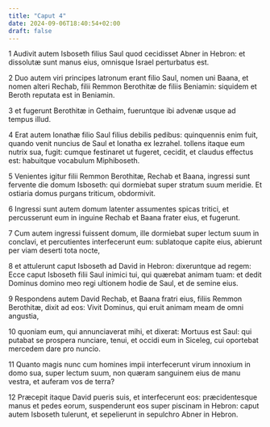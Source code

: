 ```yaml
---
title: "Caput 4"
date: 2024-09-06T18:40:54+02:00
draft: false
---
```




1 Audivit autem Isboseth filius Saul quod cecidisset Abner in Hebron: et dissolutæ sunt manus eius, omnisque Israel perturbatus est.

2 Duo autem viri principes latronum erant filio Saul, nomen uni Baana, et nomen alteri Rechab, filii Remmon Berothitæ de filiis Beniamin: siquidem et Beroth reputata est in Beniamin.

3 et fugerunt Berothitæ in Gethaim, fueruntque ibi advenæ usque ad tempus illud.

4 Erat autem Ionathæ filio Saul filius debilis pedibus: quinquennis enim fuit, quando venit nuncius de Saul et Ionatha ex Iezrahel. tollens itaque eum nutrix sua, fugit: cumque festinaret ut fugeret, cecidit, et claudus effectus est: habuitque vocabulum Miphiboseth.

5 Venientes igitur filii Remmon Berothitæ, Rechab et Baana, ingressi sunt fervente die domum Isboseth: qui dormiebat super stratum suum meridie. Et ostiaria domus purgans triticum, obdormivit.

6 Ingressi sunt autem domum latenter assumentes spicas tritici, et percusserunt eum in inguine Rechab et Baana frater eius, et fugerunt.

7 Cum autem ingressi fuissent domum, ille dormiebat super lectum suum in conclavi, et percutientes interfecerunt eum: sublatoque capite eius, abierunt per viam deserti tota nocte,

8 et attulerunt caput Isboseth ad David in Hebron: dixeruntque ad regem: Ecce caput Isboseth filii Saul inimici tui, qui quærebat animam tuam: et dedit Dominus domino meo regi ultionem hodie de Saul, et de semine eius.

9 Respondens autem David Rechab, et Baana fratri eius, filiis Remmon Berothitæ, dixit ad eos: Vivit Dominus, qui eruit animam meam de omni angustia,

10 quoniam eum, qui annunciaverat mihi, et dixerat: Mortuus est Saul: qui putabat se prospera nunciare, tenui, et occidi eum in Siceleg, cui oportebat mercedem dare pro nuncio.

11 Quanto magis nunc cum homines impii interfecerunt virum innoxium in domo sua, super lectum suum, non quæram sanguinem eius de manu vestra, et auferam vos de terra?

12 Præcepit itaque David pueris suis, et interfecerunt eos: præcidentesque manus et pedes eorum, suspenderunt eos super piscinam in Hebron: caput autem Isboseth tulerunt, et sepelierunt in sepulchro Abner in Hebron.


